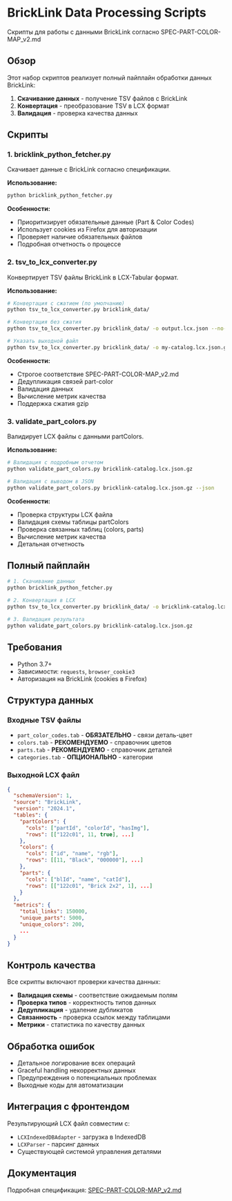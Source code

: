 # BrickLink Data Processing Scripts

Скрипты для работы с данными BrickLink согласно SPEC-PART-COLOR-MAP_v2.md

## Обзор

Этот набор скриптов реализует полный пайплайн обработки данных BrickLink:

1. **Скачивание данных** - получение TSV файлов с BrickLink
2. **Конвертация** - преобразование TSV в LCX формат
3. **Валидация** - проверка качества данных

## Скрипты

### 1. bricklink_python_fetcher.py

Скачивает данные с BrickLink согласно спецификации.

**Использование:**
```bash
python bricklink_python_fetcher.py
```

**Особенности:**
- Приоритизирует обязательные данные (Part & Color Codes)
- Использует cookies из Firefox для авторизации
- Проверяет наличие обязательных файлов
- Подробная отчетность о процессе

### 2. tsv_to_lcx_converter.py

Конвертирует TSV файлы BrickLink в LCX-Tabular формат.

**Использование:**
```bash
# Конвертация с сжатием (по умолчанию)
python tsv_to_lcx_converter.py bricklink_data/

# Конвертация без сжатия
python tsv_to_lcx_converter.py bricklink_data/ -o output.lcx.json --no-compress

# Указать выходной файл
python tsv_to_lcx_converter.py bricklink_data/ -o my-catalog.lcx.json.gz
```

**Особенности:**
- Строгое соответствие SPEC-PART-COLOR-MAP_v2.md
- Дедупликация связей part-color
- Валидация данных
- Вычисление метрик качества
- Поддержка сжатия gzip

### 3. validate_part_colors.py

Валидирует LCX файлы с данными partColors.

**Использование:**
```bash
# Валидация с подробным отчетом
python validate_part_colors.py bricklink-catalog.lcx.json.gz

# Валидация с выводом в JSON
python validate_part_colors.py bricklink-catalog.lcx.json.gz --json
```

**Особенности:**
- Проверка структуры LCX файла
- Валидация схемы таблицы partColors
- Проверка связанных таблиц (colors, parts)
- Вычисление метрик качества
- Детальная отчетность

## Полный пайплайн

```bash
# 1. Скачивание данных
python bricklink_python_fetcher.py

# 2. Конвертация в LCX
python tsv_to_lcx_converter.py bricklink_data/ -o bricklink-catalog.lcx.json.gz

# 3. Валидация результата
python validate_part_colors.py bricklink-catalog.lcx.json.gz
```

## Требования

- Python 3.7+
- Зависимости: `requests`, `browser_cookie3`
- Авторизация на BrickLink (cookies в Firefox)

## Структура данных

### Входные TSV файлы

- `part_color_codes.tab` - **ОБЯЗАТЕЛЬНО** - связи деталь-цвет
- `colors.tab` - **РЕКОМЕНДУЕМО** - справочник цветов
- `parts.tab` - **РЕКОМЕНДУЕМО** - справочник деталей
- `categories.tab` - **ОПЦИОНАЛЬНО** - категории

### Выходной LCX файл

```json
{
  "schemaVersion": 1,
  "source": "BrickLink",
  "version": "2024.1",
  "tables": {
    "partColors": {
      "cols": ["partId", "colorId", "hasImg"],
      "rows": [["122c01", 11, true], ...]
    },
    "colors": {
      "cols": ["id", "name", "rgb"],
      "rows": [[11, "Black", "000000"], ...]
    },
    "parts": {
      "cols": ["blId", "name", "catId"],
      "rows": [["122c01", "Brick 2x2", 1], ...]
    }
  },
  "metrics": {
    "total_links": 150000,
    "unique_parts": 5000,
    "unique_colors": 200,
    ...
  }
}
```

## Контроль качества

Все скрипты включают проверки качества данных:

- **Валидация схемы** - соответствие ожидаемым полям
- **Проверка типов** - корректность типов данных
- **Дедупликация** - удаление дубликатов
- **Связанность** - проверка ссылок между таблицами
- **Метрики** - статистика по качеству данных

## Обработка ошибок

- Детальное логирование всех операций
- Graceful handling некорректных данных
- Предупреждения о потенциальных проблемах
- Выходные коды для автоматизации

## Интеграция с фронтендом

Результирующий LCX файл совместим с:
- `LCXIndexedDBAdapter` - загрузка в IndexedDB
- `LCXParser` - парсинг данных
- Существующей системой управления деталями

## Документация

Подробная спецификация: [SPEC-PART-COLOR-MAP_v2.md](../docs/15_Part_Color_Map_Spec.md)
